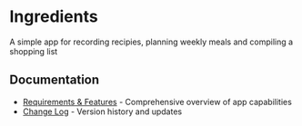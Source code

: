 # Ingredients

A simple app for recording recipies, planning weekly meals and compiling a shopping list

## Documentation

- [Requirements & Features](./docs/REQUIREMENTS.md) - Comprehensive overview of app capabilities
- [Change Log](./docs/CHANGELOG.md) - Version history and updates